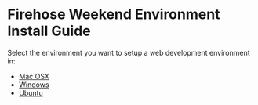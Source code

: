 Firehose Weekend Environment Install Guide
========================

Select the environment you want to setup a web development environment in:

* [Mac OSX](mac.md)
* [Windows](windows.md)
* [Ubuntu](ubuntu.md)
